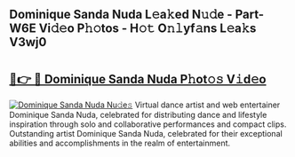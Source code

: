 ## Dominique Sanda Nuda L𝚎a𝚔ed N𝚞𝚍e - Part-W6E Vi𝚍𝚎o P𝚑𝚘tos - H𝚘𝚝 O𝚗𝚕yf𝚊ns L𝚎a𝚔s V3wj0

# <h2><a href="http://kf6ali.oniu.top/?m=Dominique+Sanda+Nuda">🔗👉 🔴 Dominique Sanda Nuda P𝚑ot𝚘𝚜 V𝚒d𝚎o</a></h2>

[![Dominique Sanda Nuda Nu𝚍e𝚜](https://i.imgur.com/0qMVB7G.gif)](http://kf6ali.oniu.top/?m=Dominique+Sanda+Nuda)
Virtual dance artist and web entertainer Dominique Sanda Nuda, celebrated for distributing dance and lifestyle inspiration through solo and collaborative performances and compact clips. Outstanding artist Dominique Sanda Nuda, celebrated for their exceptional abilities and accomplishments in the realm of entertainment.  
